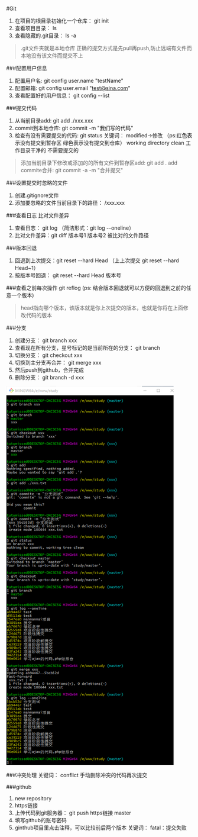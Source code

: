 #Git
1. 在项目的根目录初始化一个仓库： git init
2. 查看项目目录： ls
3. 查看隐藏的.git目录： ls -a

> .git文件夹就是本地仓库
  正确的提交方式是先pull再push,防止远端有文件而本地没有该文件而提交不上

###配置用户信息
1. 配置用户名: git config user.name "testName"
2. 配置邮箱: git config user.email "test@sina.com"
3. 查看配置好的用户信息： git config --list

###提交代码
1. 从当前目录add: git add ./xxx.xxx
2. commit到本地仓库: git commit -m "我们写的代码"
3. 检查有没有需要提交的代码: git status
关键词： modified->修改 （ps:红色表示没有提交到暂存区 绿色表示没有提交到仓库）
working directory clean 工作目录干净的 不需要提交的

> 添加当前目录下修改或添加的的所有文件到暂存区add: git add . 
add commite合并: git commit -a -m "合并提交" 

###设置提交时忽略的文件
1. 创建.gitignore文件
2. 添加要忽略的文件当前目录下的路径： /xxx.xxx

###查看日志 比对文件差异
1. 查看日志： git log （简洁形式：git log --oneline）
2. 比对文件差异：git diff 版本号1 版本号2 被比对的文件路径

###版本回退
1. 回退到上次提交：git reset --hard Head （上上次提交 git reset --hard Head~1）
2. 按版本号回退： git reset --hard Head 版本号

###查看之前每次操作
git reflog (ps: 结合版本回退就可以方便的回退到之前的任意一个版本)

> head指向哪个版本，该版本就是你上次提交的版本，也就是你将在上面修改代码的版本

###分支
1. 创建分支： git branch xxx
2. 查看现在所有分支，星号标记的是当前所在的分支： git branch
3. 切换分支： git checkout xxx
4. 切换到主分支再合并： git merge xxx
5. 然后push到github，合并完成
6. 删除分支： git branch -d xxx

![](/assets/git的分支操作.png)

###冲突处理
关键词： conflict
手动删除冲突的代码再次提交

###github
1. new repository
2. https链接
3. 上传代码到git服务器： git push https链接 master
4. 填写github的账号密码
5. ginthub项目里点击注释，可以比较前后两个版本
关键词： fatal：提交失败
